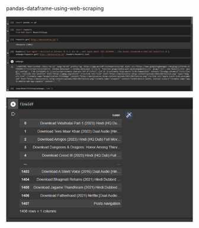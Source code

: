 
# 
pandas-dataframe-using-web-scraping


![App Screenshot](https://github.com/adityasawaks/pandas-dataframe-using-web-scraping1/blob/main/web1.PNG?raw=true)

![App Screenshot](https://github.com/adityasawaks/pandas-dataframe-using-web-scraping1/blob/main/webb.PNG?raw=true)
